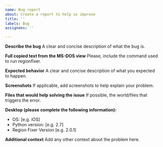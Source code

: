 ```yaml
---
name: Bug report
about: Create a report to help us improve
title: ''
labels: Bug
assignees: ''

---
```


**Describe the bug**
A clear and concise description of what the bug is.

**Full copied text from the MS-DOS view**
Please, include the command used to run regionfixer.

**Expected behavior**
A clear and concise description of what you expected to happen.

**Screenshots**
If applicable, add screenshots to help explain your problem.

**Files that would help solving the issue**
If possible, the world/files that triggers the error.

**Desktop (please complete the following information):**
 - OS: [e.g. iOS]
 - Python version: [e.g. 2.7]
 - Region Fixer Version [e.g. 2.0.1]

**Additional context**
Add any other context about the problem here.
